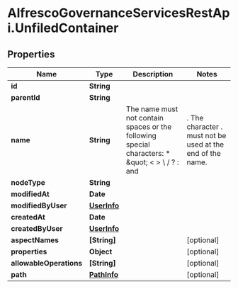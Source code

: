 # AlfrescoGovernanceServicesRestApi.UnfiledContainer

## Properties
Name | Type | Description | Notes
------------ | ------------- | ------------- | -------------
**id** | **String** |  | 
**parentId** | **String** |  | 
**name** | **String** | The name must not contain spaces or the following special characters: * \&quot; &lt; &gt; \\ / ? : and |. The character . must not be used at the end of the name.  | 
**nodeType** | **String** |  | 
**modifiedAt** | **Date** |  | 
**modifiedByUser** | [**UserInfo**](UserInfo.md) |  | 
**createdAt** | **Date** |  | 
**createdByUser** | [**UserInfo**](UserInfo.md) |  | 
**aspectNames** | **[String]** |  | [optional] 
**properties** | **Object** |  | [optional] 
**allowableOperations** | **[String]** |  | [optional] 
**path** | [**PathInfo**](PathInfo.md) |  | [optional] 


